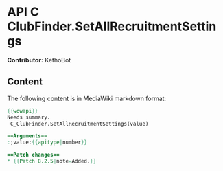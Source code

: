 # API C ClubFinder.SetAllRecruitmentSettings

**Contributor:** KethoBot

## Content

The following content is in MediaWiki markdown format:

```mediawiki
{{wowapi}}
Needs summary.
 C_ClubFinder.SetAllRecruitmentSettings(value)

==Arguments==
:;value:{{apitype|number}}

==Patch changes==
* {{Patch 8.2.5|note=Added.}}
```
